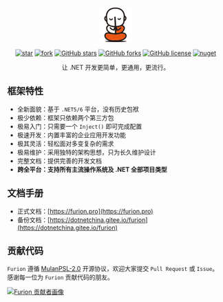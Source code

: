 <p></p>
<p></p>

<div align="center">

<img src="./handbook/static/img/furionlogo.png" height="80"/>

</div>

<p></p>

<div align="center">

[![star](https://gitee.com/dotnetchina/Furion/badge/star.svg?theme=gvp)](https://gitee.com/dotnetchina/Furion/stargazers) [![fork](https://gitee.com/dotnetchina/Furion/badge/fork.svg?theme=gvp)](https://gitee.com/dotnetchina/Furion/members) [![GitHub stars](https://img.shields.io/github/stars/MonkSoul/Furion?logo=github)](https://github.com/MonkSoul/Furion/stargazers) [![GitHub forks](https://img.shields.io/github/forks/MonkSoul/Furion?logo=github)](https://github.com/MonkSoul/Furion/network) [![GitHub license](https://img.shields.io/badge/license-MulanPSL--2.0-orange)](https://gitee.com/dotnetchina/Furion/blob/master/LICENSE) [![nuget](https://img.shields.io/nuget/v/Furion.svg?cacheSeconds=10800)](https://www.nuget.org/packages/Furion)

</div>

<div align="center">

让 .NET 开发更简单，更通用，更流行。

</div>

## 框架特性

- 全新面貌：基于 `.NET5/6` 平台，没有历史包袱
- 极少依赖：框架只依赖两个第三方包
- 极易入门：只需要一个 `Inject()` 即可完成配置
- 极速开发：内置丰富的企业应用开发功能
- 极其灵活：轻松面对多变复杂的需求
- 极易维护：采用独特的架构思想，只为长久维护设计
- 完整文档：提供完善的开发文档
- **跨全平台：支持所有主流操作系统及 .NET 全部项目类型**

## 文档手册

- 正式文档：[https://furion.pro](https://furion.pro)
- 备份文档：[https://dotnetchina.gitee.io/furion](https://dotnetchina.gitee.io/furion)

## 贡献代码

`Furion` 遵循 [MulanPSL-2.0](https://gitee.com/dotnetchina/Furion/blob/master/LICENSE) 开源协议，欢迎大家提交 `Pull Request` 或 `Issue`。 感谢每一位为 `Furion` 贡献代码的朋友。

[![Furion 贡献者画像](https://chart.giteye.net/gitee/dotnetchina/Furion/ZS49EPL6.png)](https://giteye.net/chart/ZS49EPL6)
